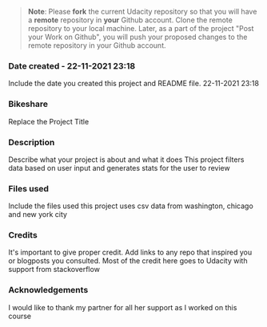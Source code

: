 >**Note**: Please **fork** the current Udacity repository so that you will have a **remote** repository in **your** Github account. Clone the remote repository to your local machine. Later, as a part of the project "Post your Work on Github", you will push your proposed changes to the remote repository in your Github account.

### Date created - 22-11-2021 23:18
Include the date you created this project and README file.
22-11-2021 23:18
### Bikeshare
Replace the Project Title

### Description
Describe what your project is about and what it does
This project filters data based on user input and generates stats for the user to review
### Files used
Include the files used
this project uses csv data from washington, chicago and new york city
### Credits
It's important to give proper credit. Add links to any repo that inspired you or blogposts you consulted.
Most of the credit here goes to Udacity with support from stackoverflow
### Acknowledgements
I would like to thank my partner for all her support as I worked on this course
